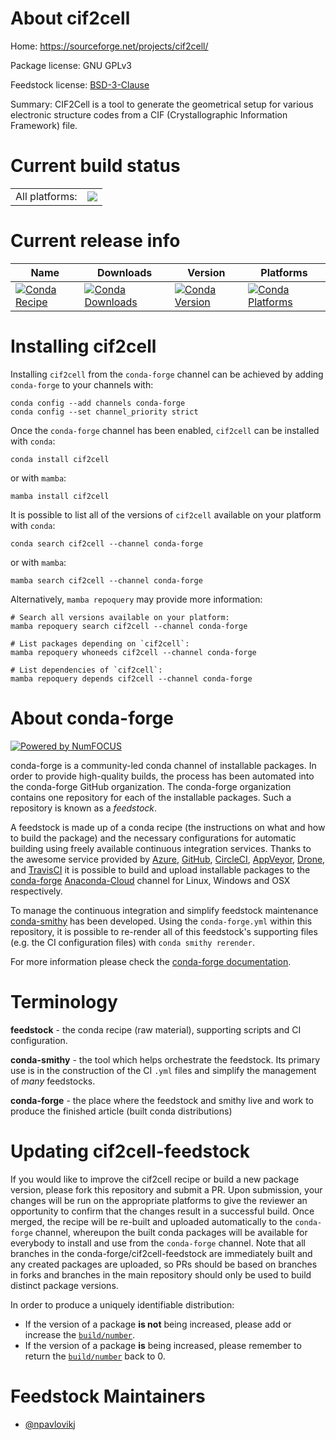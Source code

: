 About cif2cell
==============

Home: https://sourceforge.net/projects/cif2cell/

Package license: GNU GPLv3

Feedstock license: [BSD-3-Clause](https://github.com/conda-forge/cif2cell-feedstock/blob/main/LICENSE.txt)

Summary: CIF2Cell is a tool to generate the geometrical setup for various electronic structure codes from a CIF (Crystallographic Information Framework) file.

Current build status
====================


<table><tr><td>All platforms:</td>
    <td>
      <a href="https://dev.azure.com/conda-forge/feedstock-builds/_build/latest?definitionId=2611&branchName=main">
        <img src="https://dev.azure.com/conda-forge/feedstock-builds/_apis/build/status/cif2cell-feedstock?branchName=main">
      </a>
    </td>
  </tr>
</table>

Current release info
====================

| Name | Downloads | Version | Platforms |
| --- | --- | --- | --- |
| [![Conda Recipe](https://img.shields.io/badge/recipe-cif2cell-green.svg)](https://anaconda.org/conda-forge/cif2cell) | [![Conda Downloads](https://img.shields.io/conda/dn/conda-forge/cif2cell.svg)](https://anaconda.org/conda-forge/cif2cell) | [![Conda Version](https://img.shields.io/conda/vn/conda-forge/cif2cell.svg)](https://anaconda.org/conda-forge/cif2cell) | [![Conda Platforms](https://img.shields.io/conda/pn/conda-forge/cif2cell.svg)](https://anaconda.org/conda-forge/cif2cell) |

Installing cif2cell
===================

Installing `cif2cell` from the `conda-forge` channel can be achieved by adding `conda-forge` to your channels with:

```
conda config --add channels conda-forge
conda config --set channel_priority strict
```

Once the `conda-forge` channel has been enabled, `cif2cell` can be installed with `conda`:

```
conda install cif2cell
```

or with `mamba`:

```
mamba install cif2cell
```

It is possible to list all of the versions of `cif2cell` available on your platform with `conda`:

```
conda search cif2cell --channel conda-forge
```

or with `mamba`:

```
mamba search cif2cell --channel conda-forge
```

Alternatively, `mamba repoquery` may provide more information:

```
# Search all versions available on your platform:
mamba repoquery search cif2cell --channel conda-forge

# List packages depending on `cif2cell`:
mamba repoquery whoneeds cif2cell --channel conda-forge

# List dependencies of `cif2cell`:
mamba repoquery depends cif2cell --channel conda-forge
```


About conda-forge
=================

[![Powered by
NumFOCUS](https://img.shields.io/badge/powered%20by-NumFOCUS-orange.svg?style=flat&colorA=E1523D&colorB=007D8A)](https://numfocus.org)

conda-forge is a community-led conda channel of installable packages.
In order to provide high-quality builds, the process has been automated into the
conda-forge GitHub organization. The conda-forge organization contains one repository
for each of the installable packages. Such a repository is known as a *feedstock*.

A feedstock is made up of a conda recipe (the instructions on what and how to build
the package) and the necessary configurations for automatic building using freely
available continuous integration services. Thanks to the awesome service provided by
[Azure](https://azure.microsoft.com/en-us/services/devops/), [GitHub](https://github.com/),
[CircleCI](https://circleci.com/), [AppVeyor](https://www.appveyor.com/),
[Drone](https://cloud.drone.io/welcome), and [TravisCI](https://travis-ci.com/)
it is possible to build and upload installable packages to the
[conda-forge](https://anaconda.org/conda-forge) [Anaconda-Cloud](https://anaconda.org/)
channel for Linux, Windows and OSX respectively.

To manage the continuous integration and simplify feedstock maintenance
[conda-smithy](https://github.com/conda-forge/conda-smithy) has been developed.
Using the ``conda-forge.yml`` within this repository, it is possible to re-render all of
this feedstock's supporting files (e.g. the CI configuration files) with ``conda smithy rerender``.

For more information please check the [conda-forge documentation](https://conda-forge.org/docs/).

Terminology
===========

**feedstock** - the conda recipe (raw material), supporting scripts and CI configuration.

**conda-smithy** - the tool which helps orchestrate the feedstock.
                   Its primary use is in the construction of the CI ``.yml`` files
                   and simplify the management of *many* feedstocks.

**conda-forge** - the place where the feedstock and smithy live and work to
                  produce the finished article (built conda distributions)


Updating cif2cell-feedstock
===========================

If you would like to improve the cif2cell recipe or build a new
package version, please fork this repository and submit a PR. Upon submission,
your changes will be run on the appropriate platforms to give the reviewer an
opportunity to confirm that the changes result in a successful build. Once
merged, the recipe will be re-built and uploaded automatically to the
`conda-forge` channel, whereupon the built conda packages will be available for
everybody to install and use from the `conda-forge` channel.
Note that all branches in the conda-forge/cif2cell-feedstock are
immediately built and any created packages are uploaded, so PRs should be based
on branches in forks and branches in the main repository should only be used to
build distinct package versions.

In order to produce a uniquely identifiable distribution:
 * If the version of a package **is not** being increased, please add or increase
   the [``build/number``](https://docs.conda.io/projects/conda-build/en/latest/resources/define-metadata.html#build-number-and-string).
 * If the version of a package **is** being increased, please remember to return
   the [``build/number``](https://docs.conda.io/projects/conda-build/en/latest/resources/define-metadata.html#build-number-and-string)
   back to 0.

Feedstock Maintainers
=====================

* [@npavlovikj](https://github.com/npavlovikj/)

